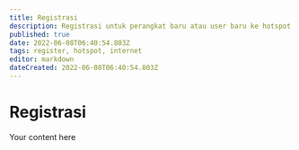 ```yaml
---
title: Registrasi
description: Registrasi untuk perangkat baru atau user baru ke hotspot PNJ.
published: true
date: 2022-06-08T06:40:54.803Z
tags: register, hotspot, internet
editor: markdown
dateCreated: 2022-06-08T06:40:54.803Z
---
```


# Registrasi
Your content here